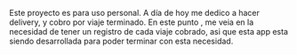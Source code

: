 Este proyecto es para uso personal. A día de hoy me dedico a hacer delivery, y cobro por viaje terminado. En este punto , me veia en la necesidad de tener un registro de cada viaje cobrado, asi que esta app esta siendo desarrollada para poder terminar con esta necesidad.
